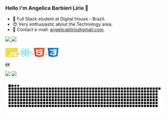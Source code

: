 ### Hello i'm Angelica Barbieri Lirio 👋

- 🌱 Full Stack student at Digital House - Brazil.
- 😍 Very enthusiastic about the Technology area.
- 📧 Contact e-mail: angelicablirio@gmail.com.

 <div>
  <a href="https://github.com/angelicablirio">
  <img height="150em" src="https://github-readme-stats.vercel.app/api?username=angelicablirio&show_icons=true&theme=dracula&include_all_commits=true&count_private=true"/>
  <img height="150em" src="https://github-readme-stats.vercel.app/api/top-langs/?username=angelicablirio&layout=compact&langs_count=7&theme=dracula"/>
</div>
  
<div style="display: inline_block"><br>
  <img align="center" alt="Ange-Js" height="30" width="40" src="https://raw.githubusercontent.com/devicons/devicon/master/icons/javascript/javascript-plain.svg">
  <img align="center" alt="Rafa-React" height="30" width="40" src="https://raw.githubusercontent.com/devicons/devicon/master/icons/react/react-original.svg">
  <img align="center" alt="Ange-HTML" height="30" width="40" src="https://raw.githubusercontent.com/devicons/devicon/master/icons/html5/html5-original.svg">
  <img align="center" alt="Ange-CSS" height="30" width="40" src="https://raw.githubusercontent.com/devicons/devicon/master/icons/css3/css3-original.svg">
</div>
  
    ##
 
<div> 
  <a href="https://instagram.com/angebarbieri" target="_blank"><img src="https://img.shields.io/badge/-Instagram-%23E4405F?style=for-the-badge&logo=instagram&logoColor=white" target="_blank"></a>
  <a href="https://www.linkedin.com/in/angelica-barbieri-l%C3%ADrio/" target="_blank"><img src="https://img.shields.io/badge/-LinkedIn-%230077B5?style=for-the-badge&logo=linkedin&logoColor=white" target="_blank"></a> 
 
  ![Snake animation](https://github.com/angelicablirio/angelicablirio/blob/output/github-contribution-grid-snake.svg)
 
</div>

